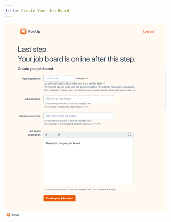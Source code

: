 ```yaml
---
title: Create Your Job Board
---
```


![Create your job board](/img/meta-jobboard-creation-v0.9.133.png)
